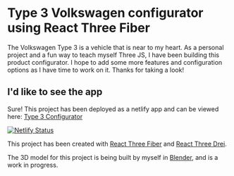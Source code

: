 # Type 3 Volkswagen configurator using React Three Fiber

The Volkswagen Type 3 is a vehicle that is near to my heart. As a personal project and a fun way to teach myself Three JS, I have been building this product configurator. I hope to add some more features and configuration options as I have time to work on it. Thanks for taking a look!

## I'd like to see the app

Sure! This project has been deployed as a netlify app and can be viewed here:
[Type 3 Configurator](https://type3-configurator.netlify.app)

[![Netlify Status](https://api.netlify.com/api/v1/badges/6353c12f-5225-4bb7-b296-9a465d0e0b83/deploy-status)](https://app.netlify.com/sites/type3-configurator/deploys)

This project has been created with [React Three Fiber](https://r3f.docs.pmnd.rs/getting-started/introduction) and [React Three Drei](http://drei.docs.pmnd.rs/getting-started/introduction).

The 3D model for this project is being built by myself in [Blender](https://www.blender.org), and is a work in progress.
